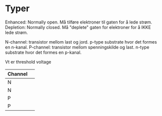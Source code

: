# Typer
Enhanced: Normally open. Må tilføre elektroner til gaten for å lede strøm.
Depletion: Normally closed. Må "deplete" gaten for elektroner for å IKKE lede strøm.

N-channel: transistor mellom last og jord. p-type substrate hvor det formes en n-kanal.
P-channel: transistor mellom spenningskilde og last. n-type substrate hvor det formes en p-kanal.

Vt er threshold voltage


| Channel |     |
| ------- | --- |
| N       |     |
| N       |     |
| P       |     |
| P       |     |
